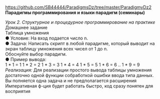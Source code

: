 https://github.com/SB44444/ParadigmsDz/tree/master/ParadigmyDz2  
**Парадигмы программирования и языки парадигм (семинары)**  
  
*Урок 2. Структурное и процедурное программирование на практике*  
Домашнее задание   
Таблица умножения  
● Условие: На вход подается число n.  
● Задача: Написать скрипт в любой парадигме, который выводит на экран таблицу умножения всех чисел от 1 до n.  
Обоснуйте выбор парадигм.  
● Пример вывода:  
1 * 1 = 1
1 * 2 = 2
1 * 3 = 3
1 * 4 = 4
1 * 5 = 5
1 * 6 = 6
..
1 * 9 = 9
*Реализация:*
Для реализации простого вывода таблицы умножения достаточно одной функции собработкой ошибки ввода типа данных.  
Вы полняется одна задача и не предполагается расширения   
Императивная ф-ция будет работать быстро, код сразу понятен для восприятия 
